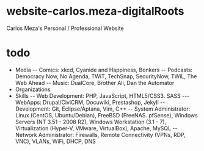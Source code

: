 website-carlos.meza-digitalRoots
================================

Carlos Meza's Personal / Professional Website

todo
======
- Media
-- Comics: xkcd, Cyanide and Happiness, Bonkers
-- Podcasts: Democracy Now, No Agenda, TWiT, TechSnap, SecurityNow, TWiL, The Web Ahead
-- Music: DualCore, Brother Ali, Dan the Automator
- Organizations
- Skills
-- Web Development: PHP, JavaScript, HTML5/CSS3. SASS
--- WebApps: Drupal/CiviCRM, Docuwiki, Prestashop, Jekyll
-- Development: Git, Eclipse/Aptana, Vim, C++
-- System Administrator: Linux (CentOS, Ubuntu/Debian), FreeBSD (FreeNAS. pfSense), Windows Servers (NT 3.51 - 2008 R2), Windows Workstation (3.1 - 7), Virtualization (Hyper-V, VMware, VirtualBox), Apache, MySQL
-- Network Administrator: Firewalls, Remote Connectivity (VPNs, RDP, VNC), VLANs, WiFi, DHCP, DNS
